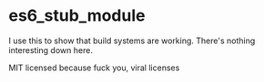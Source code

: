 # es6_stub_module
I use this to show that build systems are working.  There's nothing interesting down here.

MIT licensed because fuck you, viral licenses
